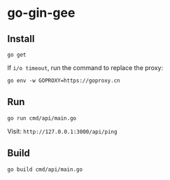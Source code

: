 # go-gin-gee

## Install

```
go get
```

If `i/o timeout`, run the command to replace the proxy: 

```
go env -w GOPROXY=https://goproxy.cn
```

## Run

```
go run cmd/api/main.go
```

Visit: `http://127.0.0.1:3000/api/ping`

## Build

```
go build cmd/api/main.go
```

